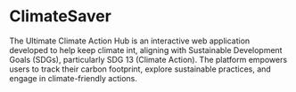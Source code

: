 # ClimateSaver
The Ultimate Climate Action Hub is an interactive web application developed to help keep climate int, aligning with Sustainable Development Goals (SDGs), particularly SDG 13 (Climate Action). The platform empowers users to track their carbon footprint, explore sustainable practices, and engage in climate-friendly actions.
